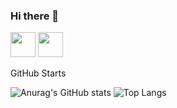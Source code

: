 ### Hi there 👋
[<img src="https://raw.githubusercontent.com/rodriguescarinaSI/rodriguescarinaSI/master/GitHub/linkedin-brands.svg" width="40">](https://www.linkedin.com/in/carina-rodrigues-8761051b0/) 
[<img src="https://raw.githubusercontent.com/rodriguescarinaSI/rodriguescarinaSI/master/GitHub/discord-brands.svg" width="40">](https://discord.com/channels/@me) 

GitHub Starts

![Anurag's GitHub stats](https://github-readme-stats.vercel.app/api?username=rodriguescarinaSI&show_icons=true&theme=radical)
![Top Langs](https://github-readme-stats.vercel.app/api/top-langs/?username=rodriguescarinaSI&layout=compact?username=rodriguescarinaSI&show_icons=true&theme=radical)
<!--
**rodriguescarinaSI/rodriguescarinaSI** is a ✨ _special_ ✨ repository because its `README.md` (this file) appears on your GitHub profile.

Here are some ideas to get you started:

- 🔭 I’m currently working on ...
- 🌱 I’m currently learning ...
- 👯 I’m looking to collaborate on ...
- 🤔 I’m looking for help with ...
- 💬 Ask me about ...
- 📫 How to reach me: ...
- 😄 Pronouns: ...
- ⚡ Fun fact: ...
-->
